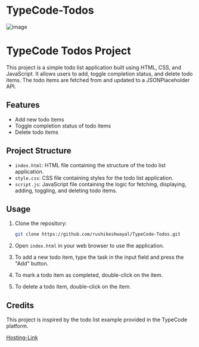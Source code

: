 # TypeCode-Todos
![image](https://github.com/rushikeshwayal/TypeCode-Todos/assets/129503159/215ec96a-d291-40f1-a62d-95f05ecca15e)

# TypeCode Todos Project

This project is a simple todo list application built using HTML, CSS, and JavaScript. It allows users to add, toggle completion status, and delete todo items. The todo items are fetched from and updated to a JSONPlaceholder API.

## Features

- Add new todo items
- Toggle completion status of todo items
- Delete todo items

## Project Structure

- `index.html`: HTML file containing the structure of the todo list application.
- `style.css`: CSS file containing styles for the todo list application.
- `script.js`: JavaScript file containing the logic for fetching, displaying, adding, toggling, and deleting todo items.

## Usage

1. Clone the repository:

    ```bash
    git clone https://github.com/rushikeshwayal/TypeCode-Todos.git
    ```

2. Open `index.html` in your web browser to use the application.

3. To add a new todo item, type the task in the input field and press the "Add" button.

4. To mark a todo item as completed, double-click on the item.

5. To delete a todo item, double-click on the item.

## Credits

This project is inspired by the todo list example provided in the TypeCode platform.

[Hosting-Link](https://66115350dfac42ea5fcf4d96--typecodetodos.netlify.app/)
